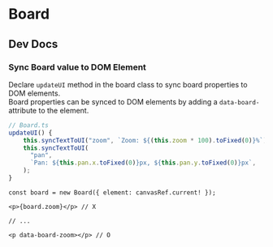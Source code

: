 # Board

## Dev Docs

### Sync Board value to DOM Element

Declare `updateUI` method in the board class to sync board properties to DOM elements.   
Board properties can be synced to DOM elements by adding a `data-board-` attribute to the element.

```ts
// Board.ts
updateUI() {
    this.syncTextToUI("zoom", `Zoom: ${(this.zoom * 100).toFixed(0)}%`);
    this.syncTextToUI(
      "pan",
      `Pan: ${this.pan.x.toFixed(0)}px, ${this.pan.y.toFixed(0)}px`,
    );
}
```

```tsx
const board = new Board({ element: canvasRef.current! });

<p>{board.zoom}</p> // X

// ...

<p data-board-zoom></p> // O
```

